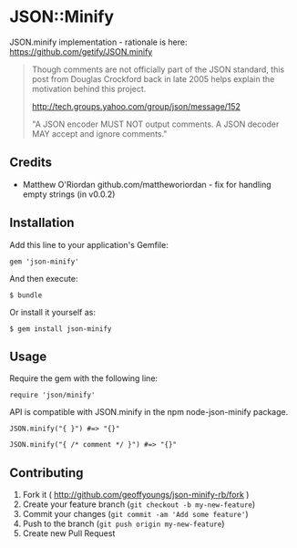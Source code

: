 # JSON::Minify

JSON.minify implementation - rationale is here: https://github.com/getify/JSON.minify

> Though comments are not officially part of the JSON standard, this post from
> Douglas Crockford back in late 2005 helps explain the motivation behind this project.
>
> http://tech.groups.yahoo.com/group/json/message/152
>
> "A JSON encoder MUST NOT output comments. A JSON decoder MAY accept and ignore comments."

## Credits

 - Matthew O'Riordan github.com/mattheworiordan - fix for handling empty strings
   (in v0.0.2)

## Installation

Add this line to your application's Gemfile:

    gem 'json-minify'

And then execute:

    $ bundle

Or install it yourself as:

    $ gem install json-minify

## Usage

Require the gem with the following line:

    require 'json/minify'

API is compatible with JSON.minify in the npm node-json-minify package.

    JSON.minify("{ }") #=> "{}"

    JSON.minify("{ /* comment */ }") #=> "{}"


## Contributing

1. Fork it ( http://github.com/geoffyoungs/json-minify-rb/fork )
2. Create your feature branch (`git checkout -b my-new-feature`)
3. Commit your changes (`git commit -am 'Add some feature'`)
4. Push to the branch (`git push origin my-new-feature`)
5. Create new Pull Request
